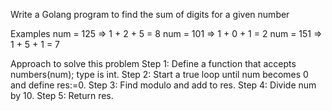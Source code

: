 Write a Golang program to find the sum of digits for a given number

Examples
num = 125 => 1 + 2 + 5 = 8
num = 101 => 1 + 0 + 1 = 2
num = 151 => 1 + 5 + 1 = 7

Approach to solve this problem
Step 1: Define a function that accepts numbers(num); type is int.
Step 2: Start a true loop until num becomes 0 and define res:=0.
Step 3: Find modulo and add to res.
Step 4: Divide num by 10.
Step 5: Return res.
